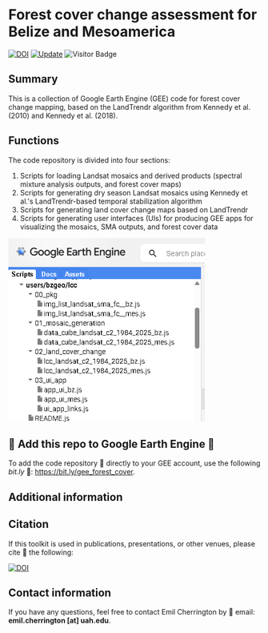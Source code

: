 # Forest cover change assessment for Belize and Mesoamerica

[![DOI](https://zenodo.org/badge/DOI/10.5281/zenodo.15873995.svg)](https://doi.org/10.5281/zenodo.15873995)
[![Update](https://img.shields.io/github/last-commit/bzgeo/forest_cover_change?label=repo%20last%20updated&style=flat-square)](https://github.com/BzGEO/forest_cover_change)
![Visitor Badge](https://visitor-badge.laobi.icu/badge?page_id=bzgeo.forest_cover_change)

## Summary
This is a collection of Google Earth Engine (GEE) code for forest cover change mapping, based on the LandTrendr algorithm from Kennedy et al. (2010) and Kennedy et al. (2018).

## Functions

The code repository is divided into four sections:

1. Scripts for loading Landsat mosaics and derived products (spectral mixture analysis outputs, and forest cover maps)
2. Scripts for generating dry season Landsat mosaics using Kennedy et al.'s LandTrendr-based temporal stabilization algorithm
3. Scripts for generating land cover change maps based on LandTrendr
4. Scripts for generating user interfaces (UIs) for producing GEE apps for visualizing the mosaics, SMA outputs, and forest cover data

![](https://github.com/BzGEO/forest_cover_change/blob/main/_graphics/gee_repo_structure.png)

## 📢 Add this repo to Google Earth Engine 📢
To add the code repository 💾 directly to your GEE account, use the following *bit.ly* 🔗: https://bit.ly/gee_forest_cover.

## Additional information

## Citation

If this toolkit is used in publications, presentations, or other venues, please cite 📝 the following:



[![DOI](https://zenodo.org/badge/DOI/10.5281/zenodo.15873995.svg)](https://doi.org/10.5281/zenodo.15873995)

## Contact information

If you have any questions, feel free to contact Emil Cherrington by :envelope_with_arrow: email: **emil.cherrington [at] uah.edu**.
